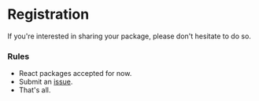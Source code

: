 # Registration

If you're interested in sharing your package, please don't hesitate to do so.

### Rules

- React packages accepted for now.
- Submit an [issue](https://github.com/yedapp/Registration/issues).
- That's all.
